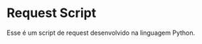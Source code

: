  #                                                                       Request Script

Esse é um script de request desenvolvido na linguagem Python.

